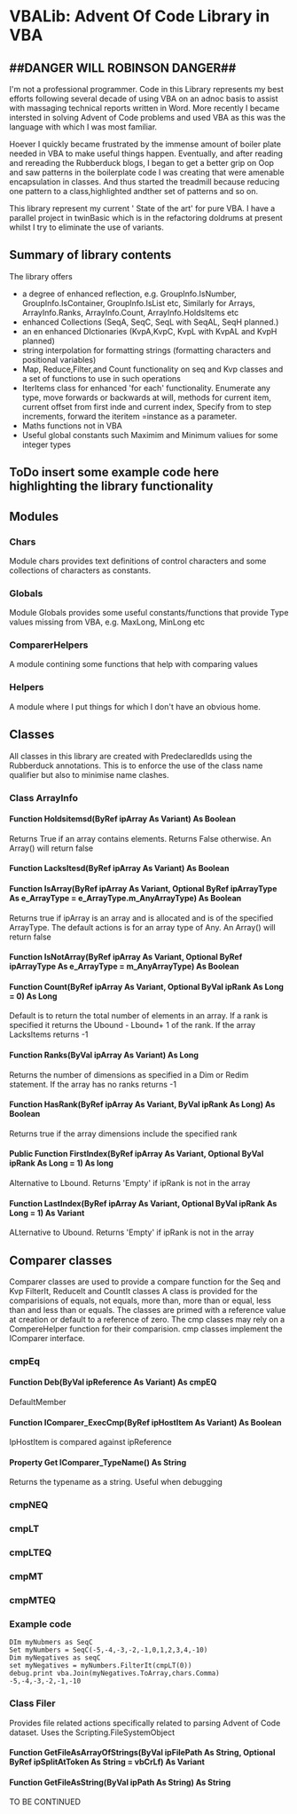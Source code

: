# VBALib:  Advent Of Code Library in VBA

## ##DANGER WILL ROBINSON DANGER##
I'm not a professional programmer.  Code in this Library represents my best efforts following several decade of using VBA on an adnoc basis to assist with massaging technical reports written in Word.
More recently I became intersted in solving Advent of Code problems and used VBA as this was the language with which I was most familiar.

Hoever I quickly became frustrated by the immense amount of boiler plate needed in VBA to make useful things happen.  Eventually, and after reading and rereading the Rubberduck blogs, I began to get a better grip on Oop and saw patterns in the boilerplate code I was creating that were amenable encapsulation in classes.
And thus started the treadmill because reducing one pattern to a class,highlighted andther set of patterns and so on.

This library represent my current ' State of the art' for pure VBA.  I have a parallel project in twinBasic which is in the refactoring doldrums at present whilst I try to eliminate the use of variants.

## Summary of library contents

The library offers
- a degree of enhanced reflection,  e.g. GroupInfo.IsNumber, GroupInfo.IsContainer, GroupInfo.IsList etc, Similarly for Arrays, ArrayInfo.Ranks, ArrayInfo.Count, ArrayInfo.HoldsItems etc
- enhanced Collections (SeqA, SeqC, SeqL with SeqAL, SeqH planned.)
- an en enhanced DIctionaries (KvpA,KvpC, KvpL with KvpAL and KvpH planned)
- string interpolation for formatting strings (formatting characters and positional variables)
- Map, Reduce,Filter,and Count functionality on seq and Kvp classes and a set of functions to use in such operations
- IterItems class for enhanced 'for each' functionality. Enumerate any type, move forwards or backwards at will, methods for current item, current offset from first inde and current index, Specify from to step increments, forward the iteritem =instance as a parameter.
- Maths functions not in VBA
- Useful global constants such Maximim and Minimum valiues for some integer types

## ToDo insert some example code here highlighting the library functionality

## Modules

### Chars
Module chars provides text definitions of control characters and some collections of characters as constants.

### Globals
Module Globals provides some useful constants/functions that provide Type values missing from VBA, e.g. MaxLong, MinLong etc

### ComparerHelpers
A module contining some functions that help with comparing values

### Helpers
A module where I put things for which I don't have an obvious home.

## Classes
All classes in this library are created with PredeclaredIds using the Rubberduck annotations.  This is to enforce the use of the class name qualifier but also to minimise name clashes.

### Class ArrayInfo

#### Function Holdsitemsd(ByRef ipArray As Variant) As Boolean
Returns True if an array contains elements.  Returns False otherwise. An Array() will return false

#### Function LacksItesd(ByRef ipArray As Variant) As Boolean

#### Function IsArray(ByRef ipArray As Variant, Optional ByRef ipArrayType As e_ArrayType = e_ArrayType.m_AnyArrayType) As Boolean
Returns true if ipArray is an array and is allocated and is of the specified ArrayType.  The default actions is for an array type of Any. An Array() will return false

#### Function IsNotArray(ByRef ipArray As Variant, Optional ByRef ipArrayType As e_ArrayType = m_AnyArrayType) As Boolean

#### Function Count(ByRef ipArray As Variant, Optional ByVal ipRank As Long = 0) As Long
Default is to return the total number of elements in an array.  If a rank is specified it returns the Ubound - Lbound+ 1 of the rank.
If the array LacksItems returns -1

#### Function Ranks(ByVal ipArray As Variant) As Long
Returns the number of dimensions as specified in a Dim or Redim statement.
If the array has no ranks returns -1

#### Function HasRank(ByRef ipArray As Variant, ByVal ipRank As Long) As Boolean
Returns true if the array dimensions include the specified rank

#### Public Function FirstIndex(ByRef ipArray As Variant, Optional ByVal ipRank As Long = 1) As long
Alternative to Lbound. Returns 'Empty' if ipRank is not in the array

#### Function LastIndex(ByRef ipArray As Variant, Optional ByVal ipRank As Long = 1) As Variant
ALternative to Ubound.  Returns 'Empty' if ipRank is not in the array

## Comparer classes
Comparer classes are used to provide a compare function for the Seq and Kvp FilterIt, ReduceIt and CountIt classes
A class is provided for the comparisions of equals, not equals, more than, more than or equal, less than and less than or equals.
The classes are primed with a reference value at creation or default to a reference of zero.  The cmp classes may rely on a CompereHelper function for their comparision.
cmp classes implement the IComparer interface.

### cmpEq

#### Function Deb(ByVal ipReference As Variant) As cmpEQ
DefaultMember

#### Function IComparer_ExecCmp(ByRef ipHostItem As Variant) As Boolean
IpHostItem is compared against ipReference

#### Property Get IComparer_TypeName() As String
Returns the typename as a string.  Useful when debugging

### cmpNEQ
### cmpLT
### cmpLTEQ
### cmpMT
### cmpMTEQ

### Example code
```VBA
DIm myNubmers as SeqC
Set myNumbers = SeqC(-5,-4,-3,-2,-1,0,1,2,3,4,-10)
Dim myNegatives as seqC
set myNegatives = myNumbers.FilterIt(cmpLT(0))
debug.print vba.Join(myNegatives.ToArray,chars.Comma)
-5,-4,-3,-2,-1,-10
```
### Class Filer
Provides file related actions specifically related to parsing Advent of Code  dataset.  Uses the Scripting.FileSystemObject

#### Function GetFileAsArrayOfStrings(ByVal ipFilePath As String, Optional ByRef ipSplitAtToken As String = vbCrLf) As Variant

#### Function GetFileAsString(ByVal ipPath As String) As String

TO BE CONTINUED

